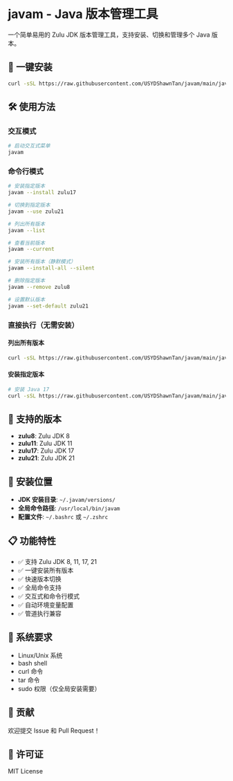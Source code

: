 # javam - Java 版本管理工具

一个简单易用的 Zulu JDK 版本管理工具，支持安装、切换和管理多个 Java 版本。

## 🚀 一键安装

```bash
curl -sSL https://raw.githubusercontent.com/USYDShawnTan/javam/main/javam.sh | bash -s -- --install-only
```

## 🛠️ 使用方法

### 交互模式

```bash
# 启动交互式菜单
javam
```

### 命令行模式

```bash
# 安装指定版本
javam --install zulu17

# 切换到指定版本
javam --use zulu21

# 列出所有版本
javam --list

# 查看当前版本
javam --current

# 安装所有版本（静默模式）
javam --install-all --silent

# 删除指定版本
javam --remove zulu8

# 设置默认版本
javam --set-default zulu21
```

### 直接执行（无需安装）

#### 列出所有版本

```bash
curl -sSL https://raw.githubusercontent.com/USYDShawnTan/javam/main/javam.sh | bash -s -- --list

```

#### 安装指定版本

```bash
# 安装 Java 17
curl -sSL https://raw.githubusercontent.com/USYDShawnTan/javam/main/javam.sh | bash -s -- --install zulu17
```

## 🎯 支持的版本

- **zulu8**: Zulu JDK 8
- **zulu11**: Zulu JDK 11
- **zulu17**: Zulu JDK 17
- **zulu21**: Zulu JDK 21

## 📁 安装位置

- **JDK 安装目录**: `~/.javam/versions/`
- **全局命令路径**: `/usr/local/bin/javam`
- **配置文件**: `~/.bashrc` 或 `~/.zshrc`

## 📋 功能特性

- ✅ 支持 Zulu JDK 8, 11, 17, 21
- ✅ 一键安装所有版本
- ✅ 快速版本切换
- ✅ 全局命令支持
- ✅ 交互式和命令行模式
- ✅ 自动环境变量配置
- ✅ 管道执行兼容

## 🔧 系统要求

- Linux/Unix 系统
- bash shell
- curl 命令
- tar 命令
- sudo 权限（仅全局安装需要）

## 🤝 贡献

欢迎提交 Issue 和 Pull Request！

## 📄 许可证

MIT License
